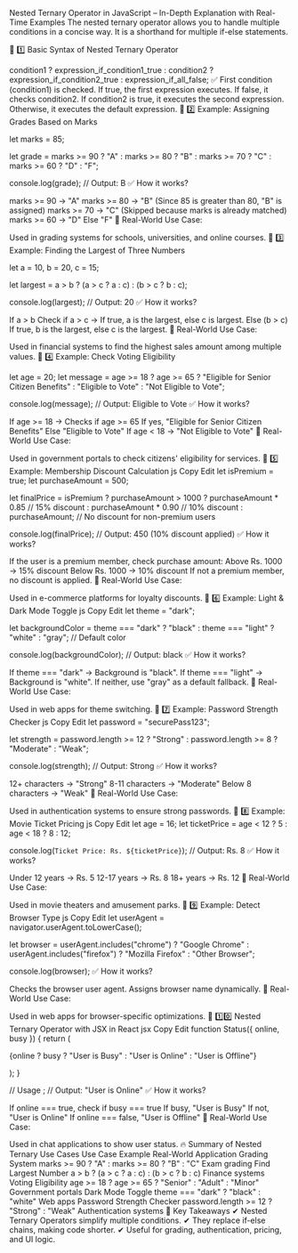 Nested Ternary Operator in JavaScript – In-Depth Explanation with Real-Time Examples
The nested ternary operator allows you to handle multiple conditions in a concise way. It is a shorthand for multiple if-else statements.

📌 1️⃣ Basic Syntax of Nested Ternary Operator

condition1 
  ? expression_if_condition1_true 
  : condition2 
    ? expression_if_condition2_true 
    : expression_if_all_false;
✅ First condition (condition1) is checked.
If true, the first expression executes.
If false, it checks condition2.
If condition2 is true, it executes the second expression.
Otherwise, it executes the default expression.
📌 2️⃣ Example: Assigning Grades Based on Marks

let marks = 85;

let grade = marks >= 90 ? "A" :
            marks >= 80 ? "B" :
            marks >= 70 ? "C" :
            marks >= 60 ? "D" : "F";

console.log(grade); // Output: B
✅ How it works?

marks >= 90 → "A"
marks >= 80 → "B" (Since 85 is greater than 80, "B" is assigned)
marks >= 70 → "C" (Skipped because marks is already matched)
marks >= 60 → "D"
Else "F"
🔹 Real-World Use Case:

Used in grading systems for schools, universities, and online courses.
📌 3️⃣ Example: Finding the Largest of Three Numbers

let a = 10, b = 20, c = 15;

let largest = a > b 
  ? (a > c ? a : c) 
  : (b > c ? b : c);

console.log(largest); // Output: 20
✅ How it works?

If a > b
Check if a > c → If true, a is the largest, else c is largest.
Else (b > c)
If true, b is the largest, else c is the largest.
🔹 Real-World Use Case:

Used in financial systems to find the highest sales amount among multiple values.
📌 4️⃣ Example: Check Voting Eligibility

let age = 20;
let message = age >= 18 
  ? age >= 65 
    ? "Eligible for Senior Citizen Benefits" 
    : "Eligible to Vote" 
  : "Not Eligible to Vote";

console.log(message); // Output: Eligible to Vote
✅ How it works?

If age >= 18 → Checks if age >= 65
If yes, "Eligible for Senior Citizen Benefits"
Else "Eligible to Vote"
If age < 18 → "Not Eligible to Vote"
🔹 Real-World Use Case:

Used in government portals to check citizens' eligibility for services.
📌 5️⃣ Example: Membership Discount Calculation
js
Copy
Edit
let isPremium = true;
let purchaseAmount = 500;

let finalPrice = isPremium 
  ? purchaseAmount > 1000 
    ? purchaseAmount * 0.85  // 15% discount
    : purchaseAmount * 0.90  // 10% discount
  : purchaseAmount; // No discount for non-premium users

console.log(finalPrice); // Output: 450 (10% discount applied)
✅ How it works?

If the user is a premium member, check purchase amount:
Above Rs. 1000 → 15% discount
Below Rs. 1000 → 10% discount
If not a premium member, no discount is applied.
🔹 Real-World Use Case:

Used in e-commerce platforms for loyalty discounts.
📌 6️⃣ Example: Light & Dark Mode Toggle
js
Copy
Edit
let theme = "dark";

let backgroundColor = theme === "dark" 
  ? "black" 
  : theme === "light" 
    ? "white" 
    : "gray"; // Default color

console.log(backgroundColor); // Output: black
✅ How it works?

If theme === "dark" → Background is "black".
If theme === "light" → Background is "white".
If neither, use "gray" as a default fallback.
🔹 Real-World Use Case:

Used in web apps for theme switching.
📌 7️⃣ Example: Password Strength Checker
js
Copy
Edit
let password = "securePass123";

let strength = password.length >= 12 
  ? "Strong" 
  : password.length >= 8 
    ? "Moderate" 
    : "Weak";

console.log(strength); // Output: Strong
✅ How it works?

12+ characters → "Strong"
8-11 characters → "Moderate"
Below 8 characters → "Weak"
🔹 Real-World Use Case:

Used in authentication systems to ensure strong passwords.
📌 8️⃣ Example: Movie Ticket Pricing
js
Copy
Edit
let age = 16;
let ticketPrice = age < 12 
  ? 5 
  : age < 18 
    ? 8 
    : 12;

console.log(`Ticket Price: Rs. ${ticketPrice}`); // Output: Rs. 8
✅ How it works?

Under 12 years → Rs. 5
12-17 years → Rs. 8
18+ years → Rs. 12
🔹 Real-World Use Case:

Used in movie theaters and amusement parks.
📌 9️⃣ Example: Detect Browser Type
js
Copy
Edit
let userAgent = navigator.userAgent.toLowerCase();

let browser = userAgent.includes("chrome") 
  ? "Google Chrome" 
  : userAgent.includes("firefox") 
    ? "Mozilla Firefox" 
    : "Other Browser";

console.log(browser);
✅ How it works?

Checks the browser user agent.
Assigns browser name dynamically.
🔹 Real-World Use Case:

Used in web apps for browser-specific optimizations.
📌 1️⃣0️⃣ Nested Ternary Operator with JSX in React
jsx
Copy
Edit
function Status({ online, busy }) {
  return (
    <p>
      {online 
        ? busy 
          ? "User is Busy" 
          : "User is Online" 
        : "User is Offline"}
    </p>
  );
}

// Usage
<Status online={true} busy={false} />; // Output: "User is Online"
✅ How it works?

If online === true, check if busy === true
If busy, "User is Busy"
If not, "User is Online"
If online === false, "User is Offline"
🔹 Real-World Use Case:

Used in chat applications to show user status.
🔥 Summary of Nested Ternary Use Cases
Use Case	Example	Real-World Application
Grading System	marks >= 90 ? "A" : marks >= 80 ? "B" : "C"	Exam grading
Find Largest Number	a > b ? (a > c ? a : c) : (b > c ? b : c)	Finance systems
Voting Eligibility	age >= 18 ? age >= 65 ? "Senior" : "Adult" : "Minor"	Government portals
Dark Mode Toggle	theme === "dark" ? "black" : "white"	Web apps
Password Strength Checker	password.length >= 12 ? "Strong" : "Weak"	Authentication systems
🚀 Key Takeaways
✔ Nested Ternary Operators simplify multiple conditions.
✔ They replace if-else chains, making code shorter.
✔ Useful for grading, authentication, pricing, and UI logic.